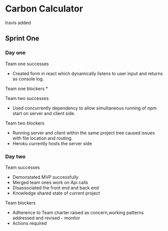 # Carbon Calculator
travis added

## Sprint One
### Day one
Team one successes
* Created form in react which dynamically listens to user input and returns as console log.

Team one blockers
* 

Team two successes
* Used concurrently dependency to allow simultaneous running of npm start on server and client side.

Team two blockers
* Running server and client within the same project tree caused issues with file location and routing. 
* Heroku currently hosts the server side

### Day two

Team successes 
* Demonstated MVP successfully
* Merged team ones work on Api calls   
* Disassociated the front end and back end
* Knowledge shared state of current project

Team blockers
* Adherence to Team charter raised as concern,working patterns addressed and revised - monitor
* Actions required


